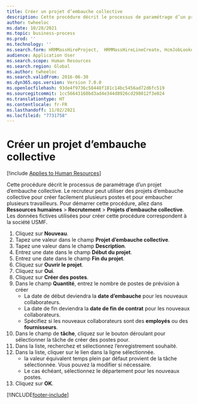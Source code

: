 ```yaml
---
title: Créer un projet d’embauche collective
description: Cette procédure décrit le processus de paramétrage d’un projet d’embauche collective.
author: twheeloc
ms.date: 10/28/2021
ms.topic: business-process
ms.prod: ''
ms.technology: ''
ms.search.form: HRMMassHireProject,  HRMMassHireLineCreate, HcmJobLookup, HcmPersonnelManagementWorkspace
audience: Application User
ms.search.scope: Human Resources
ms.search.region: Global
ms.author: twheeloc
ms.search.validFrom: 2016-06-30
ms.dyn365.ops.version: Version 7.0.0
ms.openlocfilehash: 93de4f9736c58448f181c14bc5456ad72d6fc519
ms.sourcegitcommit: 1cc56643160bd3ad4e344d8926cd298012f3e024
ms.translationtype: HT
ms.contentlocale: fr-FR
ms.lasthandoff: 11/02/2021
ms.locfileid: "7731758"
---
```

# <a name="create-a-mass-hire-project"></a>Créer un projet d’embauche collective

[!include [Applies to Human Resources](../includes/applies-to-hr.md)]



Cette procédure décrit le processus de paramétrage d’un projet d’embauche collective. Le recruteur peut utiliser des projets d’embauche collective pour créer facilement plusieurs postes et pour embaucher plusieurs travailleurs. Pour démarrer cette procédure, allez dans **Ressources humaines** > **Recrutement** > **Projets d’embauche collective**. Les données fictives utilisées pour créer cette procédure correspondent à la société USMF.

1. Cliquez sur **Nouveau**.
2. Tapez une valeur dans le champ **Projet d’embauche collective**.
3. Tapez une valeur dans le champ **Description**.
4. Entrez une date dans le champ **Début du projet**.
5. Entrez une date dans le champ **Fin du projet**.
6. Cliquez sur **Ouvrir le projet**.
7. Cliquez sur **Oui**.
8. Cliquez sur **Créer des postes**.
9. Dans le champ **Quantité**, entrez le nombre de postes de prévision à créer
    * La date de début deviendra la **date d’embauche** pour les nouveaux collaborateurs.  
    * La date de fin deviendra la **date de fin de contrat** pour les nouveaux collaborateurs.  
    * Spécifiez si les nouveaux collaborateurs sont des **employés** ou des **fournisseurs**.  
10. Dans le champ de **tâche**, cliquez sur le bouton déroulant pour sélectionner la tâche de créer des postes pour.
11. Dans la liste, recherchez et sélectionnez l’enregistrement souhaité.
12. Dans la liste, cliquer sur le lien dans la ligne sélectionnée.
    * la valeur équivalent temps plein par défaut provient de la tâche sélectionnée. Vous pouvez la modifier si nécessaire.  
    * Le cas échéant, sélectionnez le département pour les nouveaux postes.  
13. Cliquez sur **OK**.



[!INCLUDE[footer-include](../includes/footer-banner.md)]
